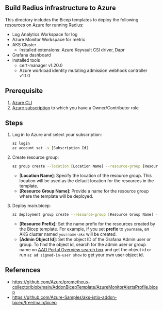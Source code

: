 ## Build Radius infrastructure to Azure

This directory includes the Bicep templates to deploy the following resources on Azure for running Radius:

* Log Analytics Workspace for log
* Azure Monitor Workspace for metric 
* AKS Cluster
  * Installed extensions: Azure Keyvault CSI driver, Dapr
* Grafana dashboard
* Installed tools
  - cert-manager v1.20.0
  - Azure workload identity mutating admission webhook controller v1.1.0

## Prerequisite

1. [Azure CLI](https://learn.microsoft.com/en-us/cli/azure/install-azure-cli)
2. [Azure subscription](https://azure.com) to which you have a Owner/Contributor role

## Steps

1. Log in to Azure and select your subscription:
    ```bash
    az login
    az account set -s [Subscription Id]
    ```

1. Create resource group:
    ```bash
    az group create --location [Location Name] --resource-group [Resource Group Name]
    ```
    - **[Location Name]**: Specify the location of the resource group. This location will be used as the default location for the resources in the template.
    - **[Resource Group Name]**: Provide a name for the resource group where the template will be deployed.

1. Deploy main.bicep:
    ```bash
    az deployment group create --resource-group [Resource Group Name] --template-file main.bicep --parameters prefix='[Resource Prefix]' grafanaAdminObjectId='[Admin Object Id]'
    ```
    - **[Resource Prefix]**: Set the name prefix for the resources created by the Bicep template. For example, if you set **prefix** to `yourname`, an AKS cluster named `yourname-aks` will be created.
    - **[Admin Object Id]**: Set the object ID of the Grafana Admin user or group. To find the object id, search for the admin user or group name on [AAD Portal Overview search box](https://portal.azure.com/#view/Microsoft_AAD_IAM/ActiveDirectoryMenuBlade/~/Overview) and get the object id or run `az ad signed-in-user show` to get your own user object id.

## References

* https://github.com/Azure/prometheus-collector/blob/main/AddonBicepTemplate/AzureMonitorAlertsProfile.bicep
* https://github.com/Azure-Samples/aks-istio-addon-bicep/tree/main/bicep
